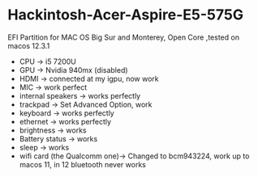 # Hackintosh-Acer-Aspire-E5-575G
EFI Partition for MAC OS Big Sur and Monterey, Open Core ,tested on macos 12.3.1

- CPU -> i5 7200U 
- GPU -> Nvidia 940mx (disabled)
- HDMI -> connected at my igpu, now work
- MIC -> work perfect
- internal speakers -> works perfectly
- trackpad -> Set Advanced Option, work
- keyboard -> works perfectly
- ethernet -> works perfectly
- brightness -> works
- Battery status -> works
- sleep -> works
- wifi card (the Qualcomm one)-> Changed to bcm943224, work up to macos 11, in 12 bluetooth never works
